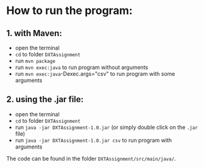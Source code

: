 # How to run the program:

## 1. with Maven:

- open the terminal
- `cd` to folder `DXTAssignment`
- run `mvn package`
- run `mvn exec:java` to run program without arguments
- run `mvn exec:java`-Dexec.args="csv" to run program with some arguments

## 2. using the .jar file:

- open the terminal
- `cd` to folder `DXTAssignment`
- run `java -jar DXTAssignment-1.0.jar` (or simply double click on the `.jar` file)
- run `java -jar DXTAssignment-1.0.jar csv` to run program with arguments

The code can be found in the folder `DXTAssignment/src/main/java/`.
